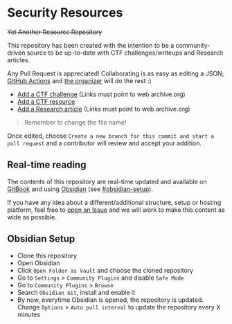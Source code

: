 # Security Resources

~~Yet Another Resource Repository~~

This repository has been created with the intention to be a community-driven source to be up-to-date with CTF challenges/writeups and Research articles.

Any Pull Request is appreciated! Collaborating is as easy as editing a JSON; [GitHub Actions](https://github.com/features/actions) and [the organizer](organizer/gen.py) will do the rest :)

* [Add a CTF challenge](https://github.com/maikypedia/webhub/edit/main/data/ctf/challenges/EDIT_ME.json) (Links must point to web.archive.org)
* [Add a CTF resource](https://github.com/maikypedia/webhub/edit/main/data/ctf/resources/EDIT_ME.json)
* [Add a Research article](https://github.com/maikypedia/webhub/edit/main/data/research/articles/EDIT_ME.json) (Links must point to web.archive.org)

> Remember to change the file name!

Once edited, choose `Create a new branch for this commit and start a pull request` and a contributor will review and accept your addition.

## Real-time reading

The contents of this repository are real-time updated and available on [GitBook](https://webhub.gitbook.io/webhub/) and using [Obsidian](https://obsidian.md/) (see [#obsidian-setup](#obsidian-setup)). 

If you have any idea about a different/additional structure, setup or hosting platform, feel free to [open an Issue](https://github.com/maikypedia/webhub/issues/new) and we will work to make this content as wide as possible.

## Obsidian Setup

* Clone this repository
* Open Obsidian
* Click `Open Folder as Vault` and choose the cloned repository
* Go to `Settings` > `Community Plugins` and disable `Safe Mode`
* Go to `Community Plugins` > `Browse`
* Search `Obsidian Git`, install and enable it
* By now, everytime Obsidian is opened, the repository is updated. Change `Options` > `Auto pull interval` to update the repository every X minutes